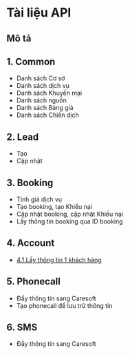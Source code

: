 # Tài liệu API 
## Mô tả
## 1. Common
  * Danh sách Cơ sở
  * Danh sách dịch vụ
  * Danh sách Khuyến mại
  * Danh sách nguồn
  * Danh sách Bảng giá
  * Danh sách Chiến dịch
## 2. Lead
  * Tạo 
  * Cập nhật
## 3. Booking
  * Tính giá dịch vụ
  * Tạo booking, tạo Khiếu nại
  * Cập nhật booking, cập nhật Khiếu nại
  * Lấy thông tin booking qua ID booking
## 4. Account
  - [4.1.Lấy thông tin 1 khách hàng](https://github.com/thonguyenduc2010/sci_erp_api_doc/blob/main/account.md)
## 5. Phonecall
  * Đẩy thông tin sang Caresoft
  * Tạo phonecall để lưu trữ thông tin
## 6. SMS
  * Đẩy thông tin sang Caresoft
